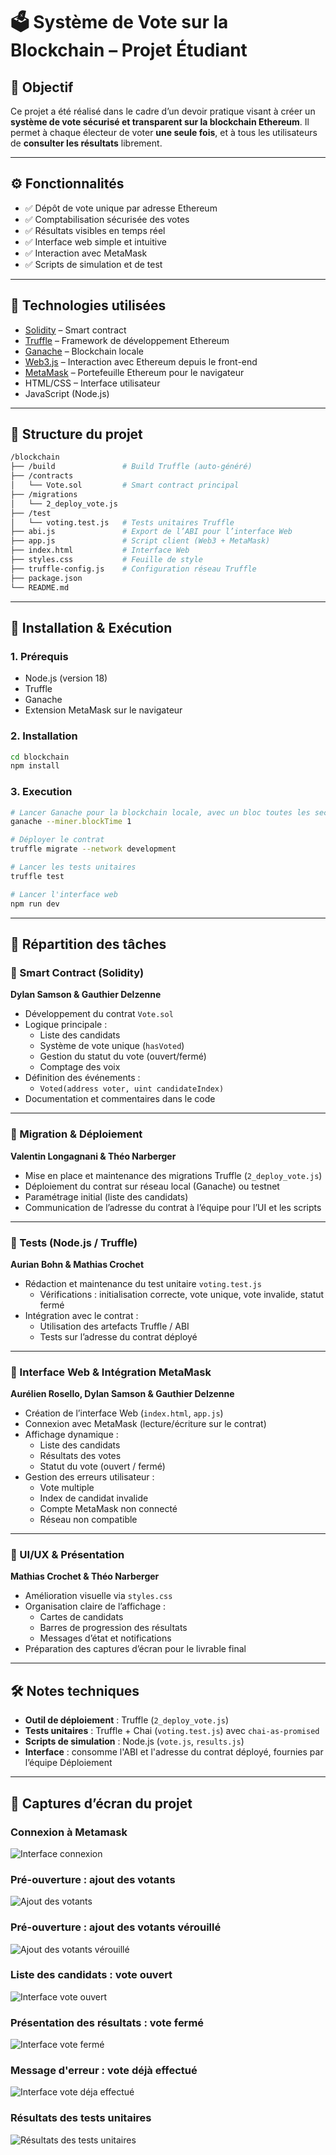 # 🗳️ Système de Vote sur la Blockchain – Projet Étudiant

## 🎯 Objectif

Ce projet a été réalisé dans le cadre d’un devoir pratique visant à créer un **système de vote sécurisé et transparent sur la blockchain Ethereum**. Il permet à chaque électeur de voter **une seule fois**, et à tous les utilisateurs de **consulter les résultats** librement.

---

## ⚙️ Fonctionnalités

- ✅ Dépôt de vote unique par adresse Ethereum
- ✅ Comptabilisation sécurisée des votes
- ✅ Résultats visibles en temps réel
- ✅ Interface web simple et intuitive
- ✅ Interaction avec MetaMask
- ✅ Scripts de simulation et de test

---

## 🧱 Technologies utilisées

- [Solidity](https://docs.soliditylang.org) – Smart contract
- [Truffle](https://trufflesuite.com/truffle/) – Framework de développement Ethereum
- [Ganache](https://trufflesuite.com/ganache/) – Blockchain locale
- [Web3.js](https://web3js.readthedocs.io/) – Interaction avec Ethereum depuis le front-end
- [MetaMask](https://metamask.io/) – Portefeuille Ethereum pour le navigateur
- HTML/CSS – Interface utilisateur
- JavaScript (Node.js)

---

## 📁 Structure du projet

```bash
/blockchain
├── /build               # Build Truffle (auto-généré)
├── /contracts
│   └── Vote.sol         # Smart contract principal
├── /migrations
│   └── 2_deploy_vote.js
├── /test
│   └── voting.test.js   # Tests unitaires Truffle
├── abi.js               # Export de l’ABI pour l’interface Web
├── app.js               # Script client (Web3 + MetaMask)
├── index.html           # Interface Web
├── styles.css           # Feuille de style
├── truffle-config.js    # Configuration réseau Truffle
├── package.json
└── README.md
```

---

## 🚀 Installation & Exécution

### 1. Prérequis

- Node.js (version 18)
- Truffle
- Ganache
- Extension MetaMask sur le navigateur

### 2. Installation

```bash
cd blockchain
npm install
```

### 3. Execution

```bash
# Lancer Ganache pour la blockchain locale, avec un bloc toutes les secondes
ganache --miner.blockTime 1

# Déployer le contrat
truffle migrate --network development

# Lancer les tests unitaires
truffle test

# Lancer l'interface web
npm run dev
```

---

## 👥 Répartition des tâches

### 🔹 Smart Contract (Solidity)

**Dylan Samson & Gauthier Delzenne**

- Développement du contrat `Vote.sol`
- Logique principale :
  - Liste des candidats
  - Système de vote unique (`hasVoted`)
  - Gestion du statut du vote (ouvert/fermé)
  - Comptage des voix
- Définition des événements :
  - `Voted(address voter, uint candidateIndex)`
- Documentation et commentaires dans le code

---

### 🔹 Migration & Déploiement

**Valentin Longagnani & Théo Narberger**

- Mise en place et maintenance des migrations Truffle (`2_deploy_vote.js`)
- Déploiement du contrat sur réseau local (Ganache) ou testnet
- Paramétrage initial (liste des candidats)
- Communication de l’adresse du contrat à l’équipe pour l’UI et les scripts

---

### 🔹 Tests (Node.js / Truffle)

**Aurian Bohn & Mathias Crochet**

- Rédaction et maintenance du test unitaire `voting.test.js`
  - Vérifications : initialisation correcte, vote unique, vote invalide, statut fermé
- Intégration avec le contrat :
  - Utilisation des artefacts Truffle / ABI
  - Tests sur l’adresse du contrat déployé

---

### 🔹 Interface Web & Intégration MetaMask

**Aurélien Rosello, Dylan Samson & Gauthier Delzenne**

- Création de l’interface Web (`index.html`, `app.js`)
- Connexion avec MetaMask (lecture/écriture sur le contrat)
- Affichage dynamique :
  - Liste des candidats
  - Résultats des votes
  - Statut du vote (ouvert / fermé)
- Gestion des erreurs utilisateur :
  - Vote multiple
  - Index de candidat invalide
  - Compte MetaMask non connecté
  - Réseau non compatible

---

### 🔹 UI/UX & Présentation

**Mathias Crochet & Théo Narberger**

- Amélioration visuelle via `styles.css`
- Organisation claire de l’affichage :
  - Cartes de candidats
  - Barres de progression des résultats
  - Messages d’état et notifications
- Préparation des captures d’écran pour le livrable final

---

## 🛠️ Notes techniques

- **Outil de déploiement** : Truffle (`2_deploy_vote.js`)
- **Tests unitaires** : Truffle + Chai (`voting.test.js`) avec `chai-as-promised`
- **Scripts de simulation** : Node.js (`vote.js`, `results.js`)
- **Interface** : consomme l'ABI et l'adresse du contrat déployé, fournies par l’équipe Déploiement

---

## 📸 Captures d’écran du projet

### Connexion à Metamask

![Interface connexion](docs/1.png)

### Pré-ouverture : ajout des votants

![Ajout des votants](docs/2.png)

### Pré-ouverture : ajout des votants vérouillé

![Ajout des votants vérouillé](docs/7.png)

### Liste des candidats : vote ouvert

![Interface vote ouvert](docs/3.png)

### Présentation des résultats : vote fermé

![Interface vote fermé](docs/4.png)

### Message d'erreur : vote déjà effectué

![Interface vote déja effectué](docs/5.png)

### Résultats des tests unitaires

![Résultats des tests unitaires](docs/6.png)
